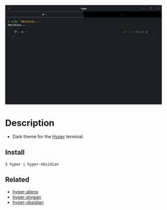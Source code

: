 <div align="center">
  <img src="media/screenshot.png" alt="Hyper Stygian">
</div>

# Description

- Dark theme for the [Hyper](https://hyper.is) terminal.

## Install

```bash
$ hyper i hyper-obsidian
```

## Related

- [hyper-aliens](https://github.com/p741633/hyper-aliens)
- [hyper-stygian](https://github.com/p741633/hyper-stygian)
- [hyper-obsidian](https://github.com/p741633/hyper-obsidian)
